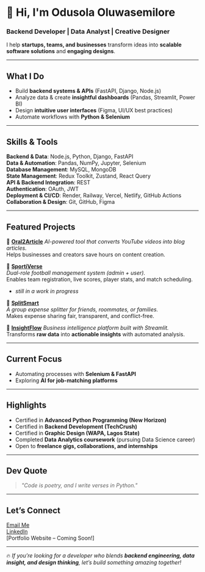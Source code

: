 # 👋 Hi, I'm Odusola Oluwasemilore  

### **Backend Developer | Data Analyst | Creative Designer**  
I help **startups, teams, and businesses** transform ideas into **scalable software solutions** and **engaging designs**.  

---

## What I Do
- Build **backend systems & APIs** (FastAPI, Django, Node.js)  
- Analyze data & create **insightful dashboards** (Pandas, Streamlit, Power BI)  
- Design **intuitive user interfaces** (Figma, UI/UX best practices)  
- Automate workflows with **Python & Selenium**  

---

## Skills & Tools  

**Backend & Data**: Node.js, Python, Django, FastAPI  
**Data & Automation**: Pandas, NumPy, Jupyter, Selenium  
**Database Management**: MySQL, MongoDB  
**State Management**: Redux Toolkit, Zustand, React Query  
**API & Backend Integration**: REST  
**Authentication**: OAuth, JWT  
**Deployment & CI/CD**: Render, Railway, Vercel, Netlify, GitHub Actions  
**Collaboration & Design**: Git, GitHub, Figma  

---

## Featured Projects  

🔹 [**Oral2Article**](https://github.com/SODUSOLA/Oral2Article.git)
*AI-powered tool that converts YouTube videos into blog articles.*  
 Helps businesses and creators save hours on content creation.  

🔹 [**SportiVerse**](https://github.com/SODUSOLA/SportiVerse)  
*Dual-role football management system (admin + user).*  
 Enables team registration, live scores, player stats, and match scheduling.
 *  _still in a work in progress_

🔹 [**SplitSmart**](https://github.com/SODUSOLA/SplitSmart-Project.git)  
*A group expense splitter for friends, roommates, or families.*  
 Makes expense sharing fair, transparent, and conflict-free.  

🔹 [**InsightFlow**](https://github.com/SODUSOLA/InsightFlow.git)
*Business intelligence platform built with Streamlit.*  
 Transforms **raw data** into **actionable insights** with automated analysis.  

---

## Current Focus
- Automating processes with **Selenium & FastAPI**  
- Exploring **AI for job-matching platforms**  

---

## Highlights
- Certified in **Advanced Python Programming (New Horizon)**  
- Certified in **Backend Development (TechCrush)**
- Certified in **Graphic Design (WAPA, Lagos State)** 
- Completed **Data Analytics coursework** (pursuing Data Science career)  
- Open to **freelance gigs, collaborations, and internships**  

---

## Dev Quote
> *"Code is poetry, and I write verses in Python."*  

---

## Let’s Connect
[Email Me](mailto:odusolasemilore@gmail.com)  
[LinkedIn](https://www.linkedin.com/in/oluwasemilore-odusola-5444a8336)  
[Portfolio Website – Coming Soon!]  

---

🔥 *If you’re looking for a developer who blends **backend engineering, data insight, and design thinking**, let’s build something amazing together!*  
